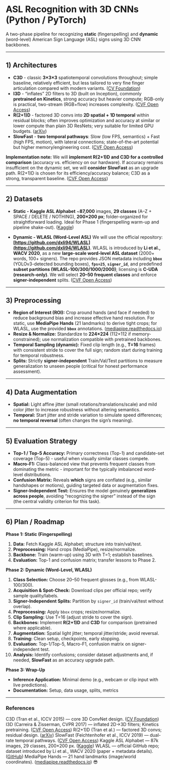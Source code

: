 # ASL Recognition with 3D CNNs (Python / PyTorch)

A two-phase pipeline for recognizing **static** (fingerspelling) and **dynamic** (word-level) American Sign Language (ASL) signs using 3D CNN backbones.

---

## 1) Architectures

* **C3D** - classic **3×3×3** spatiotemporal convolutions throughout; simple baseline, relatively efficient, but less tailored to very fine finger articulation compared with modern variants. ([CV Foundation][1])
* **I3D** - “inflates” 2D filters to 3D (built on Inception), commonly **pretrained on Kinetics**, strong accuracy but heavier compute; RGB-only is practical, two-stream (RGB+flow) increases complexity. ([CVF Open Access][2])
* **R(2+1)D** - factored 3D convs into **2D spatial + 1D temporal** within residual blocks; often improves optimization and accuracy at similar or lower compute than plain 3D ResNets; very suitable for limited GPU budgets. ([arXiv][3])
* **SlowFast**  - **two temporal pathways**: Slow (low FPS, semantics) + Fast (high FPS, motion), with lateral connections; state-of-the-art potential but higher memory/engineering cost. ([CVF Open Access][4])

**Implementation note:** We will **implement R(2+1)D and C3D for a controlled comparison** (accuracy vs. efficiency on our hardware). If accuracy remains insufficient on the dynamic set, we will **consider SlowFast** as an upgrade path. R(2+1)D is chosen for its efficiency/accuracy balance; C3D as a strong, transparent baseline. ([CVF Open Access][5])

---

## 2) Datasets

* **Static - Kaggle ASL Alphabet**
  \~**87,000** images, **29 classes** (A–Z + SPACE / DELETE / NOTHING), **200×200 px**; folder-organized for straightforward loading. Ideal for Phase 1 (fingerspelling warm-up and pipeline shake-out). ([Kaggle][6])

* **Dynamic - WLASL (Word-Level ASL)**
  We will use the official repository: **[https://github.com/dxli94/WLASL](https://github.com/dxli94/WLASL)**. WLASL is introduced by **Li et al., WACV 2020**, as a new **large-scale word-level ASL dataset** (2000+ words, 100+ signers). The repo provides JSON metadata including **`bbox`** (YOLOv3-detected bounding boxes), **`fps=25`**, **`signer_id`**, and predefined **subset partitions (WLASL-100/300/1000/2000)**; licensing is **C-UDA (research-only)**. We will select **20–50 frequent classes** and enforce **signer-independent** splits. ([CVF Open Access][7])

---

## 3) Preprocessing

* **Region of Interest (ROI):** Crop around hands (and face if needed) to reduce background bias and increase effective hand resolution. For static, use **MediaPipe Hands** (21 landmarks) to derive tight crops; for WLASL, use the provided **`bbox`** annotations. ([mediapipe.readthedocs.io][8])
* **Resize & Normalize:** Standardize to **224×224** (112×112 if memory-constrained); use normalization compatible with pretrained backbones.
* **Temporal Sampling (dynamic):** Fixed clip length (e.g., **T=16** frames) with consistent stride to cover the full sign; random start during training for temporal robustness.
* **Splits:** Strictly **signer-independent** Train/Val/Test partitions to measure generalization to unseen people (critical for honest performance assessment).

---

## 4) Data Augmentation

* **Spatial:** Light affine jitter (small rotations/translations/scale) and mild color jitter to increase robustness without altering semantics.
* **Temporal:** Start jitter and stride variation to simulate speed differences; **no temporal reversal** (often changes the sign’s meaning).

---

## 5) Evaluation Strategy

* **Top-1 / Top-5 Accuracy:** Primary correctness (Top-1) and candidate-set coverage (Top-5) - useful when visually similar classes compete.
* **Macro-F1:** Class-balanced view that prevents frequent classes from dominating the metric - important for the typically imbalanced word-level distributions.
* **Confusion Matrix:** Reveals **which** signs are conflated (e.g., similar handshapes or motions), guiding targeted data or augmentation fixes.
* **Signer-Independent Test:** Ensures the model genuinely **generalizes across people**, avoiding “recognizing the signer” instead of the sign (the central validity criterion for this task).

---

## 6) Plan / Roadmap

**Phase 1: Static (Fingerspelling)**

1. **Data:** Fetch Kaggle ASL Alphabet; structure into train/val/test.
2. **Preprocessing:** Hand crops (MediaPipe), resize/normalize.
3. **Backbone:** Train (warm-up) using 3D with T=1; establish baselines.
4. **Evaluation:** Top-1 and confusion matrix; transfer lessons to Phase 2.

**Phase 2: Dynamic (Word-Level, WLASL)**

1. **Class Selection:** Choose 20–50 frequent glosses (e.g., from WLASL-100/300).
2. **Acquisition & Spot-Check:** Download clips per official repo; verify sample quality/labels.
3. **Signer-Independent Splits:** Partition by `signer_id` (train/val/test without overlap).
4. **Preprocessing:** Apply `bbox` crops; resize/normalize.
5. **Clip Sampling:** Use T=16 (adjust stride to cover the sign).
6. **Backbones:** Implement **R(2+1)D** and **C3D** for comparison (pretrained where applicable).
7. **Augmentation:** Spatial light jitter; temporal jitter/stride; avoid reversal.
8. **Training:** Clean setup, checkpoints, early stopping.
9. **Evaluation:** Top-1/Top-5, Macro-F1, confusion matrix on signer-independent test.
10. **Analysis:** Identify confusions; consider dataset adjustments and, if needed, **SlowFast** as an accuracy upgrade path.

**Phase 3: Wrap-Up**

* **Inference Application:** Minimal demo (e.g., webcam or clip input with live predictions).
* **Documentation:** Setup, data usage, splits, metrics

---

### References

C3D (Tran et al., ICCV 2015) — core 3D ConvNet design. ([CV Foundation][1])
I3D (Carreira & Zisserman, CVPR 2017) — inflated 2D→3D filters; Kinetics pretraining. ([CVF Open Access][2])
R(2+1)D (Tran et al.) — factored 3D convs; residual design. ([arXiv][3])
SlowFast (Feichtenhofer et al., ICCV 2019) — dual-rate temporal pathways. ([CVF Open Access][4])
Kaggle ASL Alphabet — 87k images, 29 classes, 200×200 px. ([Kaggle][6])
WLASL — official GitHub repo; dataset introduced by Li et al., WACV 2020 (paper + metadata details). ([GitHub][9])
MediaPipe Hands — 21 hand landmarks (image/world coordinates). ([mediapipe.readthedocs.io][8]) 😎

[1]: https://www.cv-foundation.org/openaccess/content_iccv_2015/papers/Tran_Learning_Spatiotemporal_Features_ICCV_2015_paper.pdf?utm_source=chatgpt.com "Learning Spatiotemporal Features With 3D Convolutional ..."
[2]: https://openaccess.thecvf.com/content_cvpr_2017/papers/Carreira_Quo_Vadis_Action_CVPR_2017_paper.pdf?utm_source=chatgpt.com "Quo Vadis, Action Recognition? A New Model and the ..."
[3]: https://arxiv.org/abs/1711.11248?utm_source=chatgpt.com "A Closer Look at Spatiotemporal Convolutions for Action Recognition"
[4]: https://openaccess.thecvf.com/content_ICCV_2019/papers/Feichtenhofer_SlowFast_Networks_for_Video_Recognition_ICCV_2019_paper.pdf?utm_source=chatgpt.com "SlowFast Networks for Video Recognition"
[5]: https://openaccess.thecvf.com/content_cvpr_2018/papers/Tran_A_Closer_Look_CVPR_2018_paper.pdf?utm_source=chatgpt.com "A Closer Look at Spatiotemporal Convolutions for Action ..."
[6]: https://www.kaggle.com/datasets/grassknoted/asl-alphabet?utm_source=chatgpt.com "ASL Alphabet"
[7]: https://openaccess.thecvf.com/content_WACV_2020/papers/Li_Word-level_Deep_Sign_Language_Recognition_from_Video_A_New_Large-scale_WACV_2020_paper.pdf?utm_source=chatgpt.com "Word-level Deep Sign Language Recognition from Video"
[8]: https://mediapipe.readthedocs.io/en/latest/solutions/hands.html?utm_source=chatgpt.com "MediaPipe Hands - Read the Docs"
[9]: https://github.com/dxli94/WLASL "GitHub - dxli94/WLASL: WACV 2020 \"Word-level Deep Sign Language Recognition from Video: A New Large-scale Dataset and Methods Comparison\""




